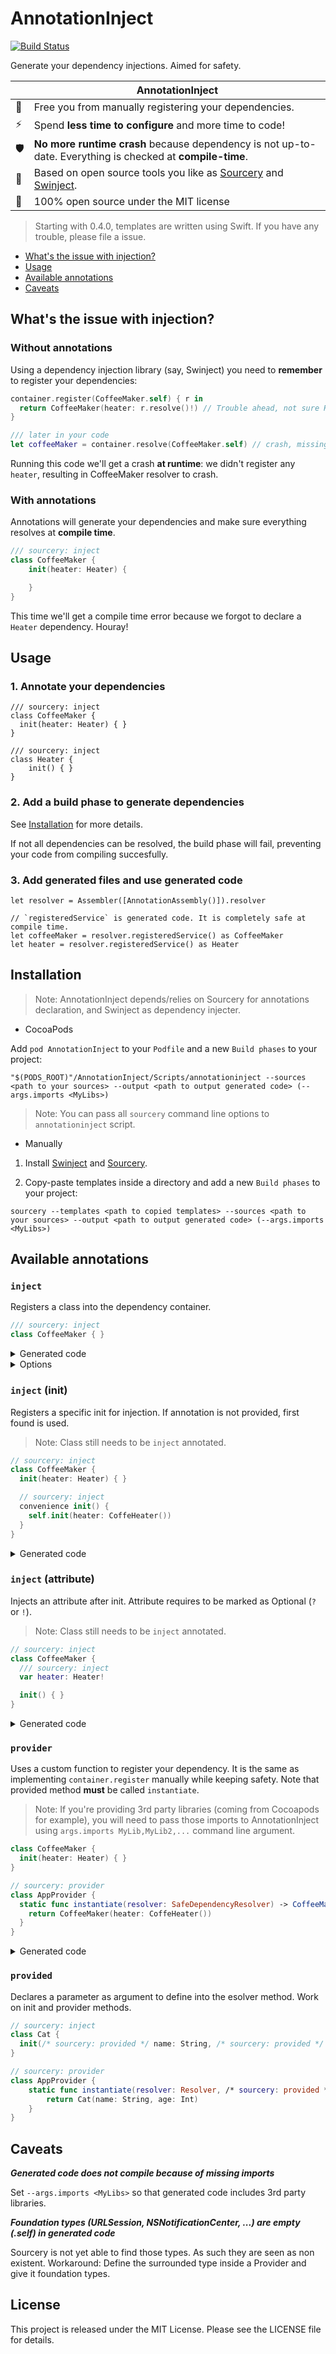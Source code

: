 # AnnotationInject
[![Build Status](https://app.bitrise.io/app/155e5b7a217bcedf/status.svg?token=_RO05oFS4f8CgnilnIf9kg&branch=master)](https://app.bitrise.io/app/155e5b7a217bcedf)

Generate your dependency injections. Aimed for safety.

|                     | AnnotationInject
|---------------------|--------
| :statue_of_liberty: | Free you from manually registering your dependencies.
| ⚡                   | Spend **less time to configure** and more time to code!
| 🛡                  | **No more runtime crash** because dependency is not up-to-date. Everything is checked at **compile-time**.
| 👐                  | Based on open source tools you like as [Sourcery](https://github.com/krzysztofzablocki/Sourcery) and [Swinject](https://github.com/Swinject/Swinject).
| :book:              | 100% open source under the MIT license

> Starting with 0.4.0, templates are written using Swift. If you have any trouble, please file a issue.


- [What's the issue with injection?](#whats-the-issue-with-injection)
- [Usage](#usage)
- [Available annotations](#available-annotations)
- [Caveats](#caveats)

## What's the issue with injection?
### Without annotations
Using a dependency injection library (say, Swinject) you need to **remember** to register your dependencies:

```swift
container.register(CoffeeMaker.self) { r in
  return CoffeeMaker(heater: r.resolve()!) // Trouble ahead, not sure Heater is in fact registered!
}

/// later in your code
let coffeeMaker = container.resolve(CoffeeMaker.self) // crash, missing Heater dependency!
```

Running this code we'll get a crash **at runtime**: we didn't register any `heater`, resulting in CoffeeMaker resolver to crash.

### With annotations

Annotations will generate your dependencies and make sure everything resolves at **compile time**.

```swift
/// sourcery: inject
class CoffeeMaker {
    init(heater: Heater) {

    }
}
```

This time we'll get a compile time error because we forgot to declare a `Heater` dependency. Houray!

## Usage

### 1. Annotate your dependencies
```
/// sourcery: inject
class CoffeeMaker {
  init(heater: Heater) { }
}

/// sourcery: inject
class Heater {
    init() { }
}
```

### 2. Add a build phase to generate dependencies
See [Installation](#installation) for more details.

If not all dependencies can be resolved, the build phase will fail, preventing your code from compiling succesfully.

### 3. Add generated files and use generated code

```
let resolver = Assembler([AnnotationAssembly()]).resolver

// `registeredService` is generated code. It is completely safe at compile time.
let coffeeMaker = resolver.registeredService() as CoffeeMaker
let heater = resolver.registeredService() as Heater
```

## Installation
> Note: AnnotationInject depends/relies on Sourcery for annotations declaration, and Swinject as dependency injecter.

- CocoaPods

Add `pod AnnotationInject` to your `Podfile` and a new `Build phases` to your project:
```shell
"$(PODS_ROOT)"/AnnotationInject/Scripts/annotationinject --sources <path to your sources> --output <path to output generated code> (--args.imports <MyLibs>)
```

> Note: You can pass all `sourcery` command line options to `annotationinject` script.

- Manually

 1. Install [Swinject](https://github.com/Swinject/Swinject) and [Sourcery](https://github.com/krzysztofzablocki/Sourcery).

 2. Copy-paste templates inside a directory and add a new `Build phases` to your project:
```shell
sourcery --templates <path to copied templates> --sources <path to your sources> --output <path to output generated code> (--args.imports <MyLibs>)
```

## Available annotations

### `inject`
Registers a class into the dependency container.

```swift
/// sourcery: inject
class CoffeeMaker { }
```

<details>
  <summary>Generated code</summary>
  <p>

  ```swift
  container.register(CoffeeMaker.self) {
    return CoffeeMaker()
  }

  extension SafeDependencyResolver {
    func registeredService() -> CoffeeMaker {
      return resolve(CoffeeMaker.self)!
    }
  }
  ```

  </p>
</details>

<details>
  <summary>Options</summary>
  <p>
    <dl>
        <dt>scope</dt>
        <dd>See <a href="https://github.com/Swinject/Swinject/blob/master/Documentation/ObjectScopes.md">Swinject Object Scopes</a>
        </dd>
        <dt>type</dt>
        <dd>Defines the type on which the class is registered. Use it when you want to resolve against a protocol.
        </dd>
    </dl>

  </p>

  ```swift
  /// sourcery:inject: scope = "weak", type = "Maker"
  class CoffeeMaker: Maker { }
  ```
</details>

### `inject` (init)
Registers a specific init for injection. If annotation is not provided, first found is used.

> Note: Class still needs to be `inject` annotated.

```swift
// sourcery: inject
class CoffeeMaker {
  init(heater: Heater) { }

  // sourcery: inject
  convenience init() {
    self.init(heater: CoffeHeater())
  }
}
```

<details>
  <summary>Generated code</summary>
  <p>

  ```swift
  container.register(CoffeeMaker.self) {
    return CoffeeMaker()
  }

  extension SafeDependencyResolver {
    func registeredService() -> CoffeeMaker {
      return resolve(CoffeeMaker.self)!
    }
  }
  ```

  </p>
</details>

### `inject` (attribute)
Injects an attribute after init. Attribute requires to be marked as Optional (`?` or `!`).

 > Note: Class still needs to be `inject` annotated.

```swift
// sourcery: inject
class CoffeeMaker {
  /// sourcery: inject
  var heater: Heater!

  init() { }
}
```

<details>
  <summary>Generated code</summary>
  <p>

  ```swift
  container.register(CoffeeMaker.self) {
    return CoffeeMaker()
  }
  .initCompleted { service, resolver in
    service.heater = resolver.registeredService()
  }
  ```

  </p>
</details>

### `provider`
Uses a custom function to register your dependency. It is the same as implementing `container.register` manually while keeping safety.
Note that provided method **must** be called `instantiate`.

> Note: If you're providing 3rd party libraries (coming from Cocoapods for example), you will need to pass those imports to AnnotationInject using `args.imports MyLib,MyLib2,...` command line argument.

```swift
class CoffeeMaker {
  init(heater: Heater) { }
}

// sourcery: provider
class AppProvider {
  static func instantiate(resolver: SafeDependencyResolver) -> CoffeeMaker {
    return CoffeeMaker(heater: CoffeHeater())
  }
}
```

<details>
  <summary>Generated code</summary>
  <p>

  ```swift
  container.register(CoffeeMaker, factory: AppProvider.instantiate(resolver:))

  extension SafeDependencyResolver {
    func registeredService() -> CoffeeMaker {
      return resolve(CoffeeMaker.self)!
    }
  }
  ```

  </p>
</details>

### `provided`
Declares a parameter as argument to define into the esolver method. Work on init and provider methods.

```swift
// sourcery: inject
class Cat {
  init(/* sourcery: provided */ name: String, /* sourcery: provided */ age: Int)
}

// sourcery: provider
class AppProvider {
    static func instantiate(resolver: Resolver, /* sourcery: provided */ name: String, /* sourcery: provided */ age: Int) -> Cat {
        return Cat(name: String, age: Int)
    }
}
```

## Caveats
_**Generated code does not compile because of missing imports**_

Set `--args.imports <MyLibs>` so that generated code includes 3rd party libraries.

_**Foundation types (URLSession, NSNotificationCenter, ...) are empty (.self) in generated code**_

Sourcery is not yet able to find those types. As such they are seen as non existent. Workaround: Define the surrounded type inside a Provider and give it foundation types.

## License
This project is released under the MIT License. Please see the LICENSE file for details.
